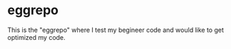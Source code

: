 # eggrepo

This is the "eggrepo" where I test my begineer code and would like to get optimized my code.
